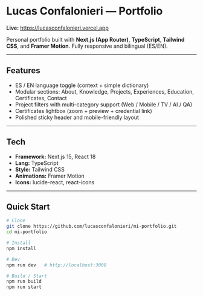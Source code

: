 # Lucas Confalonieri — Portfolio

**Live:** https://lucasconfalonieri.vercel.app  

Personal portfolio built with **Next.js (App Router)**, **TypeScript**, **Tailwind CSS**, and **Framer Motion**. Fully responsive and bilingual (ES/EN).

---

## Features
- ES / EN language toggle (context + simple dictionary)
- Modular sections: About, Knowledge, Projects, Experiences, Education, Certificates, Contact
- Project filters with multi-category support (Web / Mobile / TV / AI / QA)
- Certificates lightbox (zoom + preview + credential link)
- Polished sticky header and mobile-friendly layout

---

## Tech
- **Framework:** Next.js 15, React 18  
- **Lang:** TypeScript  
- **Style:** Tailwind CSS  
- **Animations:** Framer Motion  
- **Icons:** lucide-react, react-icons

---

## Quick Start

```bash
# Clone
git clone https://github.com/lucasconfalonieri/mi-portfolio.git
cd mi-portfolio

# Install
npm install

# Dev
npm run dev   # http://localhost:3000

# Build / Start
npm run build
npm run start
